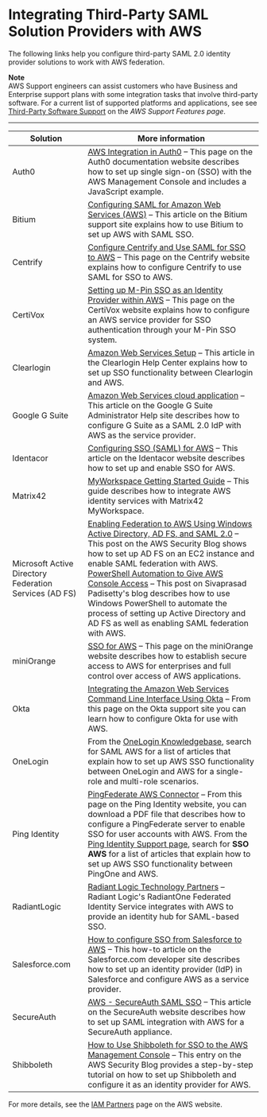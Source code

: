 # Integrating Third\-Party SAML Solution Providers with AWS<a name="id_roles_providers_saml_3rd-party"></a>

The following links help you configure third\-party SAML 2\.0 identity provider solutions to work with AWS federation\.

**Note**  
AWS Support engineers can assist customers who have Business and Enterprise support plans with some integration tasks that involve third\-party software\. For a current list of supported platforms and applications, see see [Third\-Party Software Support](https://aws.amazon.com/premiumsupport/features/) on the *AWS Support Features page*\.


****  

| Solution | More information | 
| --- | --- | 
| Auth0 |  [AWS Integration in Auth0](https://docs.auth0.com/aws) – This page on the Auth0 documentation website describes how to set up single sign\-on \(SSO\) with the AWS Management Console and includes a JavaScript example\.  | 
| Bitium |   [Configuring SAML for Amazon Web Services \(AWS\)](https://support.bitium.com/administration/saml-aws/) – This article on the Bitium support site explains how to use Bitium to set up AWS with SAML SSO\.  | 
| Centrify | [Configure Centrify and Use SAML for SSO to AWS](https://docs.centrify.com/Content/Applications/AppsWeb/AmazonSAML.htm) – This page on the Centrify website explains how to configure Centrify to use SAML for SSO to AWS\. | 
| CertiVox | [Setting up M\-Pin SSO as an Identity Provider within AWS](https://mpinsso.docs.miracl.com/SAML-service-integration/web-services-integration/aws#setting-up-m-pin-sso-as-an-identity-...) – This page on the CertiVox website explains how to configure an AWS service provider for SSO authentication through your M\-Pin SSO system\.  | 
| Clearlogin | [Amazon Web Services Setup](https://clearlogin.zendesk.com/hc/en-us/articles/204610189-Amazon-Web-Services-Setup) – This article in the Clearlogin Help Center explains how to set up SSO functionality between Clearlogin and AWS\.  | 
| Google G Suite | [Amazon Web Services cloud application](https://support.google.com/a/answer/6194963) – This article on the Google G Suite Administrator Help site describes how to configure G Suite as a SAML 2\.0 IdP with AWS as the service provider\. | 
| Identacor |   [Configuring SSO \(SAML\) for AWS](http://www.identacor.com/configuring-saml-for-aws/) – This article on the Identacor website describes how to set up and enable SSO for AWS\.  | 
| Matrix42 | [MyWorkspace Getting Started Guide](https://myworkspace.matrix42.com/documents/MyWorkspace-Getting-Started-with-AWS.pdf) – This guide describes how to integrate AWS identity services with Matrix42 MyWorkspace\. | 
| Microsoft Active Directory Federation Services \(AD FS\) |  [Enabling Federation to AWS Using Windows Active Directory, AD FS, and SAML 2\.0](http://aws.amazon.com/blogs/security/enabling-federation-to-aws-using-windows-active-directory-adfs-and-saml-2-0) – This post on the AWS Security Blog shows how to set up AD FS on an EC2 instance and enable SAML federation with AWS\.  [PowerShell Automation to Give AWS Console Access](http://www.padisetty.com/2014/02/powershell-automation-to-give-aws.html) – This post on Sivaprasad Padisetty's blog describes how to use Windows PowerShell to automate the process of setting up Active Directory and AD FS as well as enabling SAML federation with AWS\.   | 
| miniOrange | [SSO for AWS](http://miniorange.com/amazon-web-services-%28aws%29-single-sign-on-%28sso%29) – This page on the miniOrange website describes how to establish secure access to AWS for enterprises and full control over access of AWS applications\.  | 
| Okta |  [ Integrating the Amazon Web Services Command Line Interface Using Okta](https://support.okta.com/help/Documentation/Knowledge_Article/Integrating-the-Amazon-Web-Services-Command-Line-Interface-Using-Okta) – From this page on the Okta support site you can learn how to configure Okta for use with AWS\.  | 
| OneLogin | From the [OneLogin Knowledgebase](https://onelogin.service-now.com/support?id=csm_index), search for SAML AWS for a list of articles that explain how to set up AWS SSO functionality between OneLogin and AWS for a single\-role and multi\-role scenarios\.  | 
| Ping Identity |  [PingFederate AWS Connector](http://documentation.pingidentity.com/display/AWS10/PingFederate+Amazon+Connector) – From this page on the Ping Identity website, you can download a PDF file that describes how to configure a PingFederate server to enable SSO for user accounts with AWS\.  From the [Ping Identity Support page](https://support.pingidentity.com/s/), search for **SSO AWS** for a list of articles that explain how to set up AWS SSO functionality between PingOne and AWS\. | 
| RadiantLogic |  [Radiant Logic Technology Partners](http://www.radiantlogic.com/about/partners/technology-partners/) – Radiant Logic's RadiantOne Federated Identity Service integrates with AWS to provide an identity hub for SAML\-based SSO\.  | 
| Salesforce\.com |  [How to configure SSO from Salesforce to AWS](https://developer.salesforce.com/page/Configuring-SAML-SSO-to-AWS) – This how\-to article on the Salesforce\.com developer site describes how to set up an identity provider \(IdP\) in Salesforce and configure AWS as a service provider\.  | 
| SecureAuth |  [AWS \- SecureAuth SAML SSO](https://docs.gosecureauth.com/display/docs/Amazon+Web+Services+%28AWS%29+%28IdP-initiated%29+Integration+Guide) – This article on the SecureAuth website describes how to set up SAML integration with AWS for a SecureAuth appliance\.  | 
| Shibboleth |  [How to Use Shibboleth for SSO to the AWS Management Console](http://aws.amazon.com/blogs/security/how-to-use-shibboleth-for-single-sign-on-to-the-aws-management-console) – This entry on the AWS Security Blog provides a step\-by\-step tutorial on how to set up Shibboleth and configure it as an identity provider for AWS\.  | 

For more details, see the [IAM Partners](https://aws.amazon.com/iam/partners/) page on the AWS website\. 